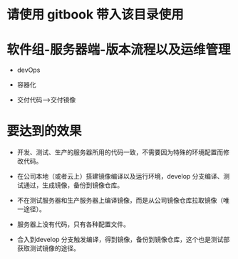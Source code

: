 # 请使用 gitbook 带入该目录使用

# 软件组-服务器端-版本流程以及运维管理

* devOps

* 容器化

* 交付代码--&gt;交付镜像

# 要达到的效果

* 开发、测试、生产的服务器所用的代码一致，不需要因为特殊的环境配置而修改代码。
* 在公司本地（或者云上）搭建镜像编译以及运行环境，develop 分支编译、测试通过，生成镜像，备份到镜像仓库。

* 不在测试服务器和生产服务器上编译镜像，而是从公司镜像仓库拉取镜像（唯一途径）。

* 服务器上没有代码，只有各种配置文件。

* 合入到develop 分支触发编译，得到镜像，备份到镜像仓库，这个也是测试部获取测试镜像的途径。

# 



